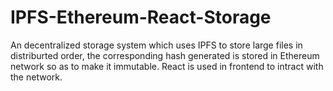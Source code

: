 # IPFS-Ethereum-React-Storage
An decentralized storage system which uses IPFS to store large files in distriburted order, the corresponding hash generated is stored in Ethereum network so as to make it immutable. React is used in frontend to intract with the network.
